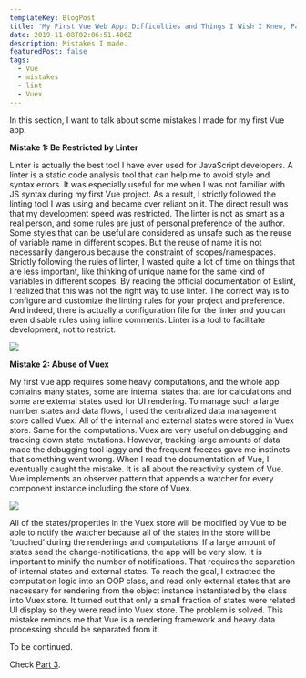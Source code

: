 ```yaml
---
templateKey: BlogPost
title: 'My First Vue Web App: Difficulties and Things I Wish I Knew, Part 2'
date: 2019-11-08T02:06:51.406Z
description: Mistakes I made.
featuredPost: false
tags:
  - Vue
  - mistakes
  - lint
  - Vuex
---
```

In this section, I want to talk about some mistakes I made for my first Vue app.

**Mistake 1:  Be Restricted by Linter**

Linter is actually the best tool I have ever used for JavaScript developers. A linter is a static code analysis tool that can help me to avoid style and syntax errors. It was especially useful for me when I was not familiar with JS syntax during my first Vue project. As a result, I strictly followed the linting tool I was using and became over reliant on it. The direct result was that my development speed was restricted. The linter is not as smart as a real person, and some rules are just of personal preference of the author. Some styles that can be useful are considered as unsafe such as the reuse of variable name in different scopes. But the reuse of name it is not necessarily dangerous because the constraint of scopes/namespaces. Strictly following the rules of linter, I wasted quite a lot of time on things that are less important, like thinking of unique name for the same kind of variables in different scopes. By reading the official documentation of Eslint, I realized that this was not the right way to use linter. The correct way is to configure and customize the linting rules for your project and preference. And indeed, there is actually a configuration file for the linter and you can even disable rules using inline comments. Linter is a tool to facilitate development, not to restrict.

![](/img/my-first-vue-web-app-difficulties-and-things-i-wish-i-knew-part-2-image2.png)

**Mistake 2: Abuse of Vuex**

My first vue app requires some heavy computations, and the whole app contains many states, some are internal states that are for calculations and some are external states used for UI rendering. To manage such a large number states and data flows, I used the centralized data management store called Vuex. All of the internal and external states were stored in Vuex store. Same for the computations. Vuex are very useful on debugging and tracking down state mutations. However, tracking large amounts of data made the debugging tool laggy and the frequent freezes gave me instincts that something went wrong. When I read the documentation of Vue, I eventually caught the mistake. It is all about the reactivity system of Vue. Vue implements an observer pattern that appends a watcher for every component instance including the store of Vuex.

![](/img/my-first-vue-web-app-difficulties-and-things-i-wish-i-knew-part-2-image1.png)

All of the states/properties in the Vuex store will be modified by Vue to be able to notify the watcher because all of the states in the store will be ‘touched’ during the renderings and computations. If a large amount of states send the change-notifications, the app will be very slow. It is important to minify the number of notifications. That requires the separation of internal states and external states. To reach the goal, I extracted the computation logic into an OOP class, and read only external states that are necessary for rendering from the object instance instantiated by the class into Vuex store.  It turned out that only a small fraction of states were related UI display so they were read into Vuex store. The problem is solved. This mistake reminds me that Vue is a rendering framework and heavy data processing should be separated from it.

To be continued.

Check [Part 3](https://xianzhang.dev/blog/2019-11-08-my-first-vue-web-app-difficulties-and-things-i-wish-i-knew-part-3).
